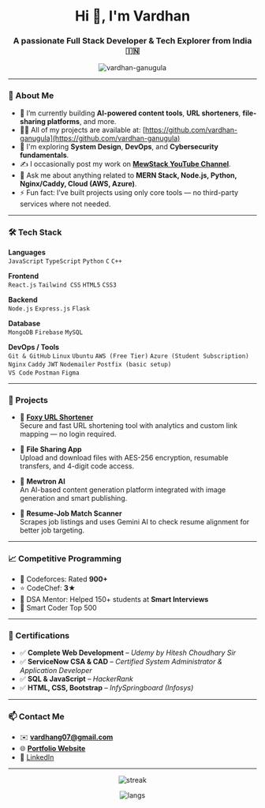 <h1 align="center">Hi 👋, I'm Vardhan</h1>
<h3 align="center">A passionate Full Stack Developer & Tech Explorer from India 🇮🇳</h3>

<p align="center">
  <img src="https://komarev.com/ghpvc/?username=vardhan-ganugula&label=Profile%20views&color=0e75b6&style=flat" alt="vardhan-ganugula" />
</p>

---

### 🚀 About Me

- 🔭 I’m currently building **AI-powered content tools**, **URL shorteners**, **file-sharing platforms**, and more.
- 👨‍💻 All of my projects are available at: [https://github.com/vardhan-ganugula](https://github.com/vardhan-ganugula)
- 🧠 I'm exploring **System Design**, **DevOps**, and **Cybersecurity fundamentals**.
- ✍️ I occasionally post my work on **[MewStack YouTube Channel](https://www.youtube.com/@mewstack)**.
- 💬 Ask me about anything related to **MERN Stack, Node.js, Python, Nginx/Caddy, Cloud (AWS, Azure)**.
- ⚡ Fun fact: I’ve built projects using only core tools — no third-party services where not needed.

---

### 🛠️ Tech Stack

**Languages**  
`JavaScript` `TypeScript` `Python` `C` `C++`

**Frontend**  
`React.js` `Tailwind CSS` `HTML5` `CSS3`

**Backend**  
`Node.js` `Express.js` `Flask`

**Database**  
`MongoDB` `Firebase` `MySQL`

**DevOps / Tools**  
`Git & GitHub` `Linux` `Ubuntu` `AWS (Free Tier)` `Azure (Student Subscription)`  
`Nginx` `Caddy` `JWT` `Nodemailer` `Postfix (basic setup)`  
`VS Code` `Postman` `Figma`

---

### 🧩 Projects

- 🔗 **[Foxy URL Shortener](https://github.com/vardhan-ganugula/FOXY-url-shortner)**  
  Secure and fast URL shortening tool with analytics and custom link mapping — no login required.

- 📁 **File Sharing App**  
  Upload and download files with AES-256 encryption, resumable transfers, and 4-digit code access.

- 🧠 **Mewtron AI**  
  An AI-based content generation platform integrated with image generation and smart publishing.

- 📄 **Resume-Job Match Scanner**  
  Scrapes job listings and uses Gemini AI to check resume alignment for better job targeting.

---

### 📈 Competitive Programming

- 🤖 Codeforces: Rated **900+**  
- ⭐ CodeChef: **3★**  
- 🧠 DSA Mentor: Helped 150+ students at **Smart Interviews**  
- 🧠 Smart Coder Top 500

---

### 📜 Certifications

- ✅ **Complete Web Development** – *Udemy by Hitesh Choudhary Sir*  
- ✅ **ServiceNow CSA & CAD** – *Certified System Administrator & Application Developer*  
- ✅ **SQL & JavaScript** – *HackerRank*  
- ✅ **HTML, CSS, Bootstrap** – *InfySpringboard (Infosys)*

---

### 📫 Contact Me

- ✉️ **vardhang07@gmail.com**  
- 🌐 **[Portfolio Website](https://github.com/vardhan-ganugula)**  
- 💼 [LinkedIn](https://www.linkedin.com/in/vardhan-ganugula)

---

<p align="center">
  <img src="https://github-readme-streak-stats.herokuapp.com?user=vardhan-ganugula&theme=tokyonight" alt="streak" />
</p>

<p align="center">
  <img src="https://github-readme-stats.vercel.app/api/top-langs?username=vardhan-ganugula&layout=compact&theme=tokyonight" alt="langs" />
</p>

